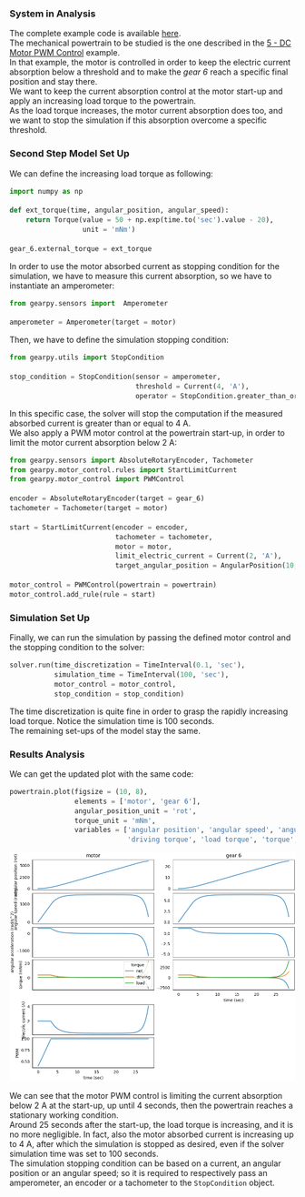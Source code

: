 ### System in Analysis

The complete example code is available
[here](https://github.com/AndreaBlengino/gearpy/blob/master/docs/source/examples/9_stop_simulation/stop_simulation.py).  
The mechanical powertrain to be studied is the one described in the 
[5 - DC Motor PWM Control](https://gearpy.readthedocs.io/en/latest/examples/5_dc_motor_pwm_control/index.html) 
example.  
In that example, the motor is controlled in order to keep the electric
current absorption below a threshold and to make the *gear 6* reach a 
specific final position and stay there.  
We want to keep the current absorption control at the motor start-up and 
apply an increasing load torque to the powertrain.  
As the load torque increases, the motor current absorption does too, and 
we want to stop the simulation if this absorption overcome a specific
threshold.

### Second Step Model Set Up

We can define the increasing load torque as following:

```python
import numpy as np

def ext_torque(time, angular_position, angular_speed):
    return Torque(value = 50 + np.exp(time.to('sec').value - 20),
                  unit = 'mNm')

gear_6.external_torque = ext_torque
```

In order to use the motor absorbed current as stopping condition for the
simulation, we have to measure this current absorption, so we have to
instantiate an amperometer:

```python
from gearpy.sensors import  Amperometer

amperometer = Amperometer(target = motor)
```

Then, we have to define the simulation stopping condition:

```python
from gearpy.utils import StopCondition

stop_condition = StopCondition(sensor = amperometer,
                               threshold = Current(4, 'A'),
                               operator = StopCondition.greater_than_or_equal_to)
```

In this specific case, the solver will stop the computation if the 
measured absorbed current is greater than or equal to 4 A.  
We also apply a PWM motor control at the powertrain start-up, in order 
to limit the motor current absorption below 2 A:

```python
from gearpy.sensors import AbsoluteRotaryEncoder, Tachometer
from gearpy.motor_control.rules import StartLimitCurrent
from gearpy.motor_control import PWMControl

encoder = AbsoluteRotaryEncoder(target = gear_6)
tachometer = Tachometer(target = motor)

start = StartLimitCurrent(encoder = encoder,
                          tachometer = tachometer,
                          motor = motor,
                          limit_electric_current = Current(2, 'A'),
                          target_angular_position = AngularPosition(10, 'rot'))

motor_control = PWMControl(powertrain = powertrain)
motor_control.add_rule(rule = start)
```

### Simulation Set Up

Finally, we can run the simulation by passing the defined motor control
and the stopping condition to the solver:

```python
solver.run(time_discretization = TimeInterval(0.1, 'sec'),
           simulation_time = TimeInterval(100, 'sec'),
           motor_control = motor_control,
           stop_condition = stop_condition)
```

The time discretization is quite fine in order to grasp the rapidly
increasing load torque. Notice the simulation time is 100 seconds.  
The remaining set-ups of the model stay the same.

### Results Analysis

We can get the updated plot with the same code:

```python
powertrain.plot(figsize = (10, 8),
                elements = ['motor', 'gear 6'],
                angular_position_unit = 'rot',
                torque_unit = 'mNm',
                variables = ['angular position', 'angular speed', 'angular acceleration',
                             'driving torque', 'load torque', 'torque', 'electric current', 'pwm'])
```

![](images/plot.png)

We can see that the motor PWM control is limiting the current 
absorption below 2 A at the start-up, up until 4 seconds, then
the powertrain reaches a stationary working condition.  
Around 25 seconds after the start-up, the load torque is increasing, 
and it is no more negligible. In fact, also the motor absorbed 
current is increasing up to 4 A, after which the simulation is 
stopped as desired, even if the solver simulation time was set to 100 
seconds.  
The simulation stopping condition can be based on a current, an 
angular position or an angular speed; so it is required to 
respectively pass an amperometer, an encoder or a tachometer to the 
``StopCondition`` object.
